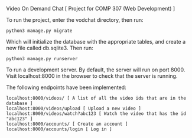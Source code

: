 Video On Demand Chat [ Project for COMP 307 (Web Development) ]

To run the project, enter the vodchat directory, then run:

    python3 manage.py migrate

Which will initialize the database with the appropriate tables, and create a new file called db.sqlite3. Then run:
    
    python3 manage.py runserver

To run a development server. By default, the server will run on port 8000. Visit localhost:8000 in the browser to check that the server is running.

The following endpoints have been implemented:

    localhost:8000/videos/ [ A list of all the video ids that are in the database ]
    localhost:8000/videos/upload [ Upload a new video ]
    localhost:8000/videos/watch?abc123 [ Watch the video that has the id "abc123" ]
    localhost:8000/accounts/ [ Create an account ]
    localhost:8000/accounts/login [ Log in ]
